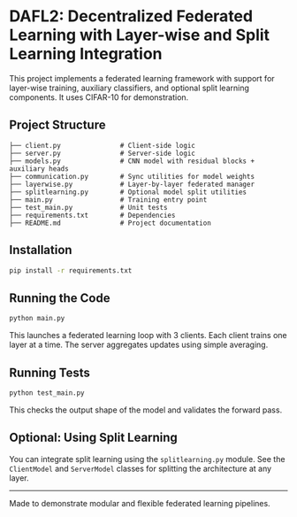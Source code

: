 # DAFL2: Decentralized Federated Learning with Layer-wise and Split Learning Integration

This project implements a federated learning framework with support for layer-wise training, auxiliary classifiers, and optional split learning components. It uses CIFAR-10 for demonstration.

##  Project Structure
```
├── client.py               # Client-side logic
├── server.py               # Server-side logic
├── models.py               # CNN model with residual blocks + auxiliary heads
├── communication.py        # Sync utilities for model weights
├── layerwise.py            # Layer-by-layer federated manager
├── splitlearning.py        # Optional model split utilities
├── main.py                 # Training entry point
├── test_main.py            # Unit tests
├── requirements.txt        # Dependencies
├── README.md               # Project documentation
```

##  Installation
```bash
pip install -r requirements.txt
```

##  Running the Code
```bash
python main.py
```
This launches a federated learning loop with 3 clients. Each client trains one layer at a time. The server aggregates updates using simple averaging.

##  Running Tests
```bash
python test_main.py
```
This checks the output shape of the model and validates the forward pass.

##  Optional: Using Split Learning
You can integrate split learning using the `splitlearning.py` module. See the `ClientModel` and `ServerModel` classes for splitting the architecture at any layer.

---

Made to demonstrate modular and flexible federated learning pipelines.

